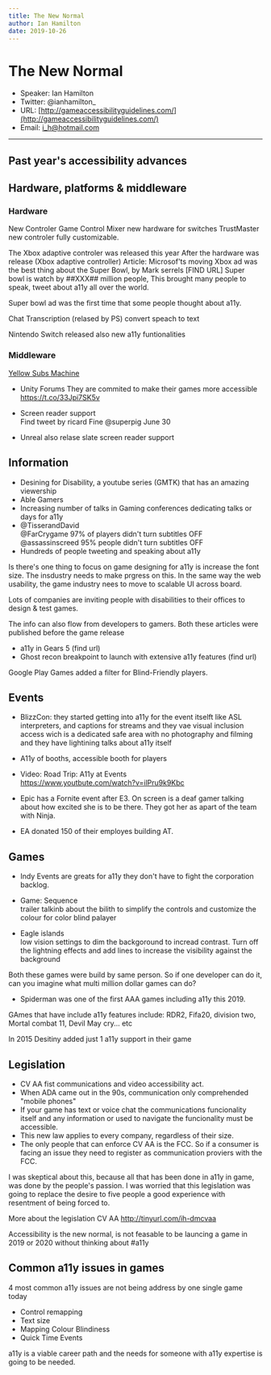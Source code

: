 ```yaml
---
title: The New Normal
author: Ian Hamilton
date: 2019-10-26
---
```

# The New Normal
- Speaker: Ian Hamilton  
- Twitter: @ianhamilton_  
- URL: [http://gameaccessibilityguidelines.com/](http://gameaccessibilityguidelines.com/)
- Email: i_h@hotmail.com
---
## Past year's accessibility advances

## Hardware, platforms & middleware
### Hardware
New Controler Game Control Mixer new hardware for switches
TrustMaster new controler fully customizable.

The Xbox adaptive controler was released this year
After the hardware was release (Xbox adaptive controller) 
Article: Microsof'ts moving Xbox ad was the best thing about the Super Bowl, by Mark serrels
[FIND URL]
Super bowl is watch by ##XXX## million people, This brought many people to speak, tweet about a11y all over the world.

Super bowl ad was the first time that some people thought about a11y. 

Chat Transcription (relased by PS)
convert speach to text

Nintendo Switch released also new a11y funtionalities

### Middleware
[Yellow Subs Machine](http://unrealengine.com/marketplace/yellow-subs-machine)

- Unity Forums 
  They are commited to make their games more accessible
https://t.co/33Jpi7SK5v

- Screen reader support  
Find tweet by ricard Fine @superpig June 30

- Unreal
also relase slate screen reader support

## Information
- Desining for Disability, a youtube series (GMTK) that has an amazing viewership
- Able Gamers
- Increasing number of talks in Gaming conferences dedicating talks or days for a11y
- @TisserandDavid   
@FarCrygame 97% of players didn't turn subtitles OFF  
@assassinscreed 95% people didn't turn subtitles OFF  
- Hundreds of people tweeting and speaking about a11y

Is there's one thing to focus on game designing for a11y is increase the font size. 
The insdustry needs to make prgress on this. In the same way the web usability, the game industry nees to move to scalable UI across board.

Lots of companies are inviting people with disabilities to their offices to design & test games.

The info can also flow from developers to gamers. Both these articles were published before the game release
- a11y in Gears 5 (find url)
- Ghost recon breakpoint to launch with extensive a11y features (find url)

Google Play Games added a filter for Blind-Friendly players.

## Events
- BlizzCon: they started getting into a11y for the event itselft like ASL interpreters, and captions for streams and they vae visual inclusion access wich is a dedicated safe area with no photography and filming and they have lightining talks about a11y itself

- A11y of booths, accessible booth for players

- Video: Road Trip: A11y at Events  
https://www.youtbute.com/watch?v=ilPru9k9Kbc

- Epic has a Fornite event after E3. On screen is a deaf gamer talking about how excited she is to be there. They got her as apart of the team with Ninja.

- EA donated 150 of their employes building AT. 

## Games
- Indy Events are greats for a11y they don't have to fight the corporation backlog.

- Game: Sequence  
trailer talkinb about the bilith to simplify the controls and customize the colour for color blind palayer

- Eagle islands  
low vision settings to dim the backgoround to incread contrast. Turn off the lightning effects and add lines to increase the visibility against the background

Both these games were build by same person. So if one developer can do it, can you imagine what multi million dollar games can do?

- Spiderman was one of the first AAA games including a11y this 2019.

GAmes that have include a11y features include: RDR2, Fifa20, division two, Mortal combat 11, Devil May cry... etc

In 2015 Desitiny added just 1 a11y support in their game

## Legislation

- CV AA fist communications and video accessibility act. 
- When ADA came out in the 90s, communication only comprehended "mobile phones"
- If your game has text or voice chat the communications funcionality itself and any information or used to navigate the funcionality must be accessible.
- This new law applies to every company, regardless of their size.
- The only people that can enforce CV AA is the FCC. So if a consumer is facing an issue they need to register as communication proviers with the FCC.


I was skeptical about this, because all that has been done in a11y in game, was done by the people's passion. I was worried that this legislation was going to replace the desire to five people a good experience with resentment of being forced to. 

More about the legislation CV AA http://tinyurl.com/ih-dmcvaa

Accessibility is the new normal, is not feasable to be launcing a game in 2019 or 2020 without thinking about #a11y


## Common a11y issues in games
4 most common a11y issues are not being address by one single game today
- Control remapping
- Text size  
- Mapping Colour Blindiness  
- Quick Time Events

a11y is a viable career path and the needs for someone with a11y expertise is going to be needed.